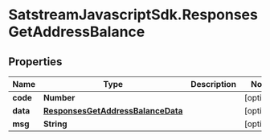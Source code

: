 # SatstreamJavascriptSdk.ResponsesGetAddressBalance

## Properties
Name | Type | Description | Notes
------------ | ------------- | ------------- | -------------
**code** | **Number** |  | [optional] 
**data** | [**ResponsesGetAddressBalanceData**](ResponsesGetAddressBalanceData.md) |  | [optional] 
**msg** | **String** |  | [optional] 
